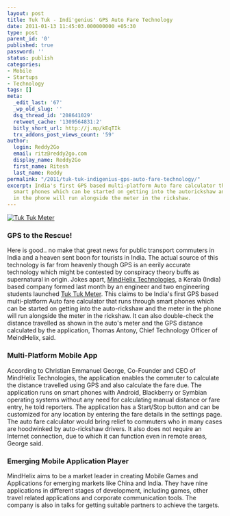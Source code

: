```yaml
---
layout: post
title: Tuk Tuk - Indi'genius' GPS Auto Fare Technology
date: 2011-01-13 11:45:03.000000000 +05:30
type: post
parent_id: '0'
published: true
password: ''
status: publish
categories:
- Mobile
- Startups
- Technology
tags: []
meta:
  _edit_last: '67'
  _wp_old_slug: ''
  dsq_thread_id: '208641029'
  retweet_cache: '1309564831:2'
  bitly_short_url: http://j.mp/kEqTIk
  trx_addons_post_views_count: '59'
author:
  login: Reddy2Go
  email: ritz@reddy2go.com
  display_name: Reddy2Go
  first_name: Ritesh
  last_name: Reddy
permalink: "/2011/tuk-tuk-indigenius-gps-auto-fare-technology/"
excerpt: India's first GPS based multi-platform Auto fare calculator that runs through
  smart phones which can be started on getting into the autorickshaw and the meter
  in the phone will run alongside the meter in the rickshaw.
---
```

<p><a href="http://tuktuk.mindhelix.com/"><img src="/static/2011/01/tuk-tuk-meter.jpg" alt="Tuk Tuk Meter" class="alignright" /></a></p>
<h3>GPS to the Rescue!</h3>
<p>Here is good.. no make that great news for public transport commuters in India and a heaven sent boon for tourists in India. The actual source of this technology is far from heavenly though GPS is an eerily accurate technology which might be contested by conspiracy theory buffs as supernatural in origin. Jokes apart, <a href="http://www.mindhelix.com/">MindHelix Technologies</a>, a Kerala (India) based company formed last month by an engineer and two engineering students launched <a href="http://tuktuk.mindhelix.com/">Tuk Tuk Meter</a>. This claims to be India's first GPS based multi-platform Auto fare calculator that runs through smart phones which can be started on getting into the auto-rickshaw and the meter in the phone will run alongside the meter in the rickshaw. It can also double-check the distance travelled as shown in the auto's meter and the GPS distance calculated by the application, Thomas Antony, Chief Technology Officer of MeindHelix, said.</p>

<h3>Multi-Platform Mobile App</h3>
<p>According to Christian Emmanuel George, Co-Founder and CEO of MindHelix Technologies, the application enables the commuter to calculate the distance travelled using GPS and also calculate the fare due. The application runs on smart phones with Android, Blackberry or Symbian operating systems without any need for calculating manual distance or fare entry, he told reporters. The application has a Start/Stop button and can be customized for any location by entering the fare details in the settings page. The auto fare calculator would bring relief to commuters who in many cases are hoodwinked by auto-rickshaw drivers. It also does not require an Internet connection, due to which it can function even in remote areas, George said.</p>
<h3>Emerging Mobile Application Player</h3>
<p>MindHelix aims to be a market leader in creating Mobile Games and Applications for emerging markets like China and India. They have nine applications in different stages of development, including games, other travel related applications and corporate communication tools. The company is also in talks for getting suitable partners to achieve the targets.</p>
